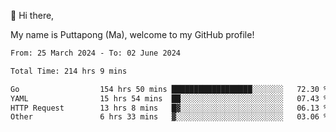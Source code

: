 👋 Hi there,

My name is Puttapong (Ma), welcome to my GitHub profile!

<!--START_SECTION:waka-->

```txt
From: 25 March 2024 - To: 02 June 2024

Total Time: 214 hrs 9 mins

Go                  154 hrs 50 mins ██████████████████░░░░░░░   72.30 %
YAML                15 hrs 54 mins  ██░░░░░░░░░░░░░░░░░░░░░░░   07.43 %
HTTP Request        13 hrs 8 mins   █▓░░░░░░░░░░░░░░░░░░░░░░░   06.13 %
Other               6 hrs 33 mins   ▓░░░░░░░░░░░░░░░░░░░░░░░░   03.06 %
```

<!--END_SECTION:waka-->
